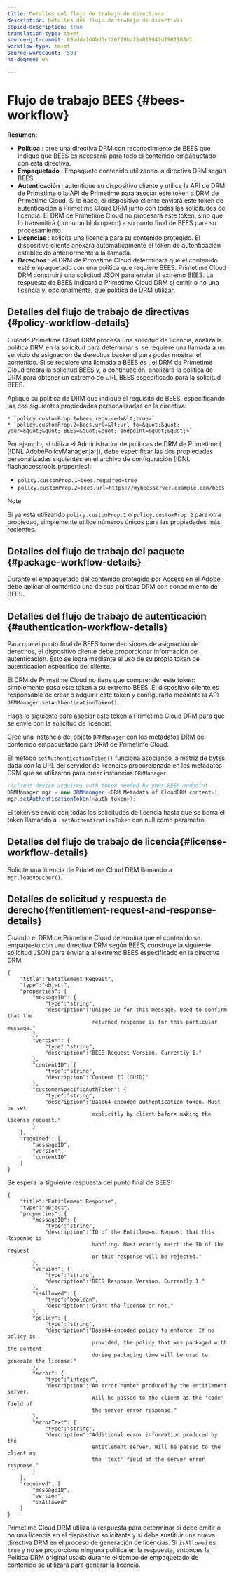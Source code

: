 ```yaml
---
title: Detalles del flujo de trabajo de directivas
description: Detalles del flujo de trabajo de directivas
copied-description: true
translation-type: tm+mt
source-git-commit: 89bdda1d4bd5c126f19ba75a819942df901183d1
workflow-type: tm+mt
source-wordcount: '593'
ht-degree: 0%

---
```



# Flujo de trabajo BEES {#bees-workflow}

**Resumen:**

* **Política** : cree una directiva DRM con reconocimiento de BEES que indique que BEES es necesaria para todo el contenido empaquetado con esta directiva.
* **Empaquetado** : Empaquete contenido utilizando la directiva DRM según BEES.
* **Autenticación** : autentique su dispositivo cliente y utilice la API de DRM de Primetime o la API de Primetime para asociar este token a DRM de Primetime Cloud. Si lo hace, el dispositivo cliente enviará este token de autenticación a Primetime Cloud DRM junto con todas las solicitudes de licencia. El DRM de Primetime Cloud no procesará este token, sino que lo transmitirá (como un blob opaco) a su punto final de BEES para su procesamiento.
* **Licencias** : solicite una licencia para su contenido protegido. El dispositivo cliente anexará automáticamente el token de autenticación establecido anteriormente a la llamada.
* **Derechos** : el DRM de Primetime Cloud determinará que el contenido esté empaquetado con una política que requiere BEES. Primetime Cloud DRM construirá una solicitud JSON para enviar al extremo BEES. La respuesta de BEES indicará a Primetime Cloud DRM si emitir o no una licencia y, opcionalmente, qué política de DRM utilizar.

## Detalles del flujo de trabajo de directivas {#policy-workflow-details}

Cuando Primetime Cloud DRM procesa una solicitud de licencia, analiza la política DRM en la solicitud para determinar si se requiere una llamada a un servicio de asignación de derechos backend para poder mostrar el contenido. Si se requiere una llamada a BEES *es* , el DRM de Primetime Cloud creará la solicitud BEES y, a continuación, analizará la política de DRM para obtener un extremo de URL BEES especificado para la solicitud BEES.

Aplique su política de DRM que indique el requisito de BEES, especificando las dos siguientes propiedades personalizadas en la directiva:

    * `policy.customProp.1=bees.required=&lt;true>`
    * `policy.customProp.2=bees.url=&lt;url to=&quot;&quot; your=&quot;&quot; BEES=&quot;&quot; endpoint=&quot;&quot;>`

<!--<a id="example_F617FC49A4824C0CB234C92E57D876D3"></a>-->

Por ejemplo, si utiliza el Administrador de políticas de DRM de Primetime ( [!DNL AdobePolicyManager.jar]), debe especificar las dos propiedades personalizadas siguientes en el archivo de configuración [!DNL flashaccesstools.properties]:

* `policy.customProp.1=bees.required=true`
* `policy.customProp.2=bees.url=https://mybeesserver.example.com/bees`

>[!NOTE]
>
>Si ya está utilizando `policy.customProp.1` o `policy.customProp.2` para otra propiedad, simplemente utilice números únicos para las propiedades más recientes.

## Detalles del flujo de trabajo del paquete {#package-workflow-details}

Durante el empaquetado del contenido protegido por Access en el Adobe, debe aplicar al contenido una de sus políticas DRM con conocimiento de BEES.

## Detalles del flujo de trabajo de autenticación {#authentication-workflow-details}

Para que el punto final de BEES tome decisiones de asignación de derechos, el dispositivo cliente debe proporcionar información de autenticación. Esto se logra mediante el uso de su propio token de autenticación específico del cliente.

El DRM de Primetime Cloud no tiene que comprender este token: simplemente pasa este token a su extremo BEES. El dispositivo cliente es responsable de crear o adquirir este token y configurarlo mediante la API `DRMManager.setAuthenticationToken()`.

Haga lo siguiente para asociar este token a Primetime Cloud DRM para que se envíe con la solicitud de licencia:

Cree una instancia del objeto `DRMManager` con los metadatos DRM del contenido empaquetado para DRM de Primetime Cloud.

El método `setAuthenticationToken()` funciona asociando la matriz de bytes dada con la URL del servidor de licencias proporcionada en los metadatos DRM que se utilizaron para crear instancias `DRMManager`.

```java
//client device acquires auth token needed by your BEES endpoint  
DRMManager mgr = new DRMManager(<DRM Metadata of CloudDRM content>);  
mgr.setAuthenticationToken(<auth token>);
```

El token se envía con todas las solicitudes de licencia hasta que se borra el token llamando a `.setAuthenticationToken` con null como parámetro.

## Detalles del flujo de trabajo de licencia{#license-workflow-details}

Solicite una licencia de Primetime Cloud DRM llamando a `mgr.loadVoucher()`.

## Detalles de solicitud y respuesta de derecho{#entitlement-request-and-response-details}

Cuando el DRM de Primetime Cloud determina que el contenido se empaquetó con una directiva DRM según BEES, construye la siguiente solicitud JSON para enviarla al extremo BEES especificado en la directiva DRM:

```
{
    "title":"Entitlement Request",
    "type":"object",
    "properties": {
        "messageID": {
            "type":"string",
            "description":"Unique ID for this message. Used to confirm that the
                           returned response is for this particular message."
        },
        "version": {
            "type":"string",
            "description":"BEES Request Version. Currently 1."
        },
        "contentID": {
            "type":"string",
            "description":"Content ID (GUID)"
        },
        "customerSpecificAuthToken": {
            "type":"string",
            "description":"Base64-encoded authentication token. Must be set
                           explicitly by client before making the license request."
        }
    },
    "required": [
        "messageID",
        "version",
        "contentID"
    ]
}
```

Se espera la siguiente respuesta del punto final de BEES:

```
{
    "title":"Entitlement Response",
    "type":"object",
    "properties": {
        "messageID": {
            "type":"string",
            "description":"ID of the Entitlement Request that this Response is
                           handling. Must exactly match the ID of the request
                           or this response will be rejected."
        },
        "version": {
            "type":"string",
            "description":"BEES Response Version. Currently 1."
        },
        "isAllowed": {
            "type":"boolean",
            "description":"Grant the license or not."
        },
        "policy": {
            "type":"string",
            "description":"Base64-encoded policy to enforce  If no policy is
                           provided, the policy that was packaged with the content
                           during packaging time will be used to generate the license."
        },
        "error": {
            "type":"integer",
            "description":"An error number produced by the entitlement server.
                           Will be passed to the client as the 'code' field of
                           the server error response."
        },
        "errorText": {
            "type":"string",
            "description":"Additional error information produced by the
                           entitlement server. Will be passed to the client as
                           the 'text' field of the server error response."
        }
    },
    "required": [
        "messageID",
        "version",
        "isAllowed"
    ]
}
```

Primetime Cloud DRM utiliza la respuesta para determinar si debe emitir o no una licencia en el dispositivo solicitante y si debe sustituir una nueva directiva DRM en el proceso de generación de licencias. Si `isAllowed` es `true` y no se proporciona ninguna política en la respuesta, entonces la Política DRM original usada durante el tiempo de empaquetado de contenido se utilizará para generar la licencia.